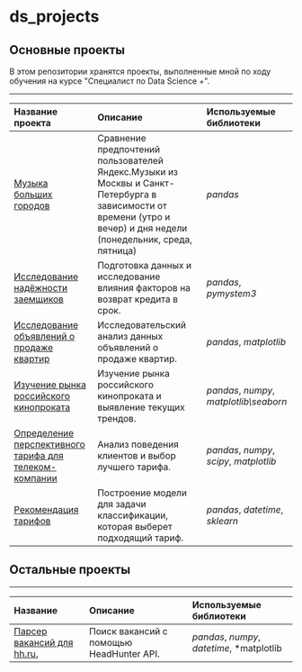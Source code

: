 # ds_projects

## Основные проекты

В этом репозитории хранятся проекты, выполненные мной по ходу обучения на курсе "Специалист по Data Science +".
<hr>

| Название проекта | Описание | Используемые библиотеки | 
| :---------------------- | :---------------------- | :---------------------- |
| [Музыка больших городов](big_cities_music) | Сравнение предпочтений пользователей Яндекс.Музыки из Москвы и Санкт-Петербурга в зависимости от времени (утро и вечер) и дня недели (понедельник, среда, пятница)| *pandas* |
| [Исследование надёжности заемщиков](borrowers_reliability) | Подготовка данных и исследование влияния факторов на возврат кредита в срок. | *pandas*, *pymystem3* |
| [Исследование объявлений о продаже квартир](apartments_sales) | Исследовательский анализ данных объявлений о продаже квартир. | *pandas*, *matplotlib* |
| [Изучение рынка российского кинопроката](mkrf_films) | Изучение рынка российского кинопроката и выявление текущих трендов. | *pandas*, *numpy*, *matplotlib\seaborn* |
| [Определение перспективного тарифа для телеком-компании](prospective_tariff) | Анализ поведения клиентов и выбор лучшего тарифа. | *pandas*, *numpy*, *scipy*, *matplotlib* |
| [Рекомендация тарифов](tariff_recommendation) | Построение модели для задачи классификации, которая выберет подходящий тариф. | *pandas*, *datetime*, *sklearn* |

## Остальные проекты
<hr>

| Название | Описание | Используемые библиотеки | 
| :---------------------- | :---------------------- | :---------------------- |
| [Парсер вакансий для hh.ru.](parser_hh) | Поиск вакансий с помощью HeadHunter API. | *pandas*, *numpy*, *datetime*, *matplotlib|seaborn*, 'json', *IPython* |
